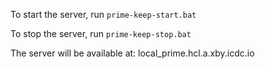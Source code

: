 To start the server, run `prime-keep-start.bat`

To stop the server, run `prime-keep-stop.bat`

The server will be available at: local_prime.hcl.a.xby.icdc.io

